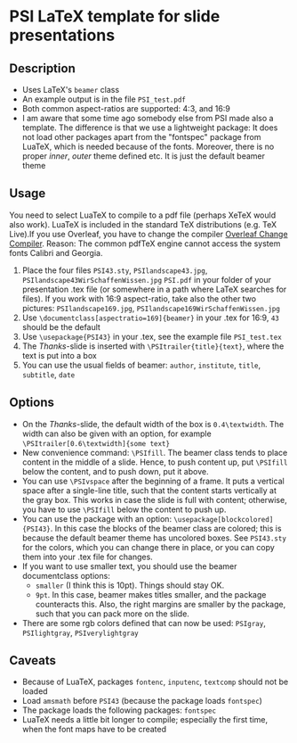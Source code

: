 # PSI LaTeX template for slide presentations

## Description

- Uses LaTeX's `beamer` class
- An example output is in the file `PSI_test.pdf`
- Both common aspect-ratios are supported: 4:3, and 16:9
- I am aware that some time ago somebody else from PSI made also a template. The difference is that we use a lightweight package: It does not load other packages apart from the "fontspec" package from LuaTeX, which is needed because of the fonts. Moreover, there is no proper _inner_, _outer_ theme defined etc. It is just the default beamer theme

## Usage

You need to select LuaTeX to compile to a pdf file (perhaps XeTeX would also work). LuaTeX is included in the standard TeX distributions (e.g. TeX Live).If you use Overleaf, you have to change the compiler [Overleaf Change Compiler](https://www.overleaf.com/learn/how-to/Changing_compiler). Reason: The common pdfTeX engine cannot access the system fonts Calibri and Georgia.

1. Place the four files `PSI43.sty`, `PSIlandscape43.jpg`, `PSIlandscape43WirSchaffenWissen.jpg` `PSI.pdf` in your folder of your presentation .tex file (or somewhere in a path where LaTeX searches for files). If you work with 16:9 aspect-ratio, take also the other two pictures: `PSIlandscape169.jpg`, `PSIlandscape169WirSchaffenWissen.jpg`
2. Use `\documentclass[aspectratio=169]{beamer}`  in your .tex for 16:9, `43` should be the default
3. Use `\usepackage{PSI43}` in your .tex, see the example file `PSI_test.tex`
4. The _Thanks_-slide is inserted with `\PSItrailer{title}{text}`, where the text is put into a box
5. You can use the usual fields of beamer: `author`, `institute`, `title`, `subtitle`, `date` 


## Options

- On the _Thanks_-slide, the default width of the box is `0.4\textwidth`. The width can also be given with an option, for example `\PSItrailer[0.6\textwidth]{some text}`
- New convenience command: `\PSIfill`. The beamer class tends to place content in the middle of a slide. Hence, to push content up, put `\PSIfill` below the content, and to push down, put it above. 
- You can use `\PSIvspace` after the beginning of a frame. It puts a vertical space after a single-line title, such that the content starts vertically at the gray box. This works in case the slide is full with content; otherwise, you have to use `\PSIfill` below the content to push up.
- You can use the package with an option: `\usepackage[blockcolored]{PSI43}`. In this case the blocks of the beamer class are colored; this is because the default beamer theme has uncolored boxes. See `PSI43.sty` for the colors, which you can change there in place, or you can copy them into your .tex file for changes.
- If you want to use smaller text, you should use the beamer documentclass options:
  - `smaller` (I think this is 10pt). Things should stay OK.
  - `9pt`. In this case, beamer makes titles smaller, and the package counteracts this. Also, the right margins are smaller by the package, such that you can pack more on the slide. 
- There are some rgb colors defined that can now be used: `PSIgray`, `PSIlightgray`, `PSIverylightgray`


## Caveats

- Because of LuaTeX, packages `fontenc`, `inputenc`, `textcomp` should not be loaded
- Load `amsmath` before `PSI43` (because the package loads `fontspec`)
- The package loads the following packages: `fontspec`
- LuaTeX needs a little bit longer to compile; especially the first time, when the font maps have to be created
